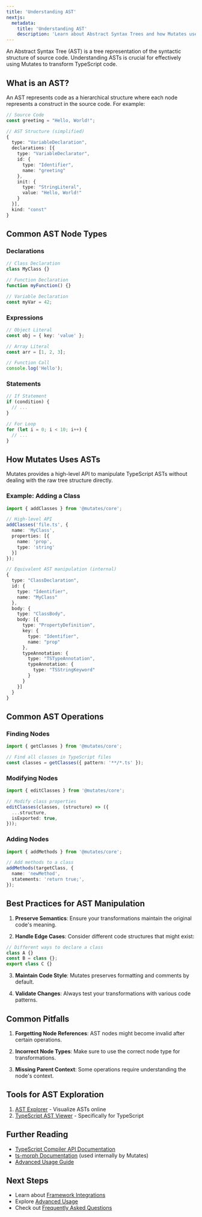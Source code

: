 ```yaml
---
title: 'Understanding AST'
nextjs:
  metadata:
    title: 'Understanding AST'
    description: 'Learn about Abstract Syntax Trees and how Mutates uses them'
---
```


An Abstract Syntax Tree (AST) is a tree representation of the syntactic structure of source code.
Understanding ASTs is crucial for effectively using Mutates to transform TypeScript code.

## What is an AST?

An AST represents code as a hierarchical structure where each node represents a construct in the
source code. For example:

```typescript
// Source Code
const greeting = "Hello, World!";

// AST Structure (simplified)
{
  type: "VariableDeclaration",
  declarations: [{
    type: "VariableDeclarator",
    id: {
      type: "Identifier",
      name: "greeting"
    },
    init: {
      type: "StringLiteral",
      value: "Hello, World!"
    }
  }],
  kind: "const"
}
```

## Common AST Node Types

### Declarations

```typescript
// Class Declaration
class MyClass {}

// Function Declaration
function myFunction() {}

// Variable Declaration
const myVar = 42;
```

### Expressions

```typescript
// Object Literal
const obj = { key: 'value' };

// Array Literal
const arr = [1, 2, 3];

// Function Call
console.log('Hello');
```

### Statements

```typescript
// If Statement
if (condition) {
  // ...
}

// For Loop
for (let i = 0; i < 10; i++) {
  // ...
}
```

## How Mutates Uses ASTs

Mutates provides a high-level API to manipulate TypeScript ASTs without dealing with the raw tree
structure directly.

### Example: Adding a Class

```typescript
import { addClasses } from '@mutates/core';

// High-level API
addClasses('file.ts', {
  name: 'MyClass',
  properties: [{
    name: 'prop',
    type: 'string'
  }]
});

// Equivalent AST manipulation (internal)
{
  type: "ClassDeclaration",
  id: {
    type: "Identifier",
    name: "MyClass"
  },
  body: {
    type: "ClassBody",
    body: [{
      type: "PropertyDefinition",
      key: {
        type: "Identifier",
        name: "prop"
      },
      typeAnnotation: {
        type: "TSTypeAnnotation",
        typeAnnotation: {
          type: "TSStringKeyword"
        }
      }
    }]
  }
}
```

## Common AST Operations

### Finding Nodes

```typescript
import { getClasses } from '@mutates/core';

// Find all classes in TypeScript files
const classes = getClasses({ pattern: '**/*.ts' });
```

### Modifying Nodes

```typescript
import { editClasses } from '@mutates/core';

// Modify class properties
editClasses(classes, (structure) => ({
  ...structure,
  isExported: true,
}));
```

### Adding Nodes

```typescript
import { addMethods } from '@mutates/core';

// Add methods to a class
addMethods(targetClass, {
  name: 'newMethod',
  statements: 'return true;',
});
```

## Best Practices for AST Manipulation

1. **Preserve Semantics**: Ensure your transformations maintain the original code's meaning.

2. **Handle Edge Cases**: Consider different code structures that might exist:

```typescript
// Different ways to declare a class
class A {}
const B = class {};
export class C {}
```

3. **Maintain Code Style**: Mutates preserves formatting and comments by default.

4. **Validate Changes**: Always test your transformations with various code patterns.

## Common Pitfalls

1. **Forgetting Node References**: AST nodes might become invalid after certain operations.

2. **Incorrect Node Types**: Make sure to use the correct node type for transformations.

3. **Missing Parent Context**: Some operations require understanding the node's context.

## Tools for AST Exploration

1. [AST Explorer](https://astexplorer.net/) - Visualize ASTs online
2. [TypeScript AST Viewer](https://ts-ast-viewer.com/) - Specifically for TypeScript

## Further Reading

- [TypeScript Compiler API Documentation](https://github.com/Microsoft/TypeScript/wiki/Using-the-Compiler-API)
- [ts-morph Documentation](https://ts-morph.com/) (used internally by Mutates)
- [Advanced Usage Guide](/advanced-usage)

## Next Steps

- Learn about [Framework Integrations](/framework-integrations)
- Explore [Advanced Usage](/advanced-usage)
- Check out [Frequently Asked Questions](/frequently-asked-questions)
